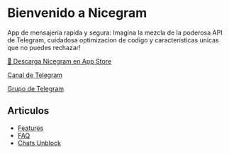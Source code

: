 # Bienvenido a Nicegram

App de mensajeria rapida y segura: Imagina la mezcla de la poderosa API de Telegram, cuidadosa optimizacion de codigo y caracteristicas unicas que no puedes rechazar!


<a href="https://itunes.apple.com/app/id1457369322" target="_blank">📱 Descarga Nicegram en App Store</a>

<a href="https://t.me/nicegramapp" target="_blank">Canal de Telegram</a>

<a href="https://t.me/nicegram_es" target="_blank">Grupo de Telegram</a>


## Articulos
- [Features](/es/features)
- [FAQ](/es/faq)
- [Chats Unblock](/es/unblock)

#
